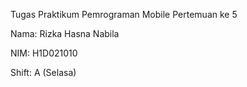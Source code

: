 Tugas Praktikum Pemrograman Mobile Pertemuan ke 5

Nama: Rizka Hasna Nabila

NIM: H1D021010

Shift: A (Selasa)



